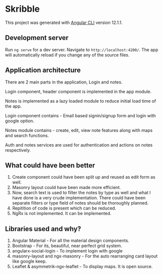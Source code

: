 # Skribble

This project was generated with [Angular CLI](https://github.com/angular/angular-cli) version 12.1.1.

## Development server

Run `ng serve` for a dev server. Navigate to `http://localhost:4200/`. The app will automatically reload if you change any of the source files.

## Application architecture

There are 2 main parts in the application, Login and notes.

Login component, header component is implemented in the app module.

Notes is implemented as a lazy loaded module to reduce initial load time of the app.

Login component contains - Email based signin/signup form and login with google option.

Notes module contains - create, edit, view note features along with maps and search functions.

Auth and notes services are used for authentication and actions on notes respectively.

## What could have been better

1. Create component could have been split up and reused as edit form as well.
2. Masonry layout could have been made more efficient.
3. Now, search text is used to filter the notes by type as well and what I have done is a very crude implementation. There could have been separate filters or type field of notes should be thoroughly planned.
4. Repitition of code is present which can be reduced.
5. NgRx is not implemented. It can be implemented.

## Libraries used and why?

1. Angular Material - For all the material design components.
2. Bootstrap - For its, beautiful, near perfect grid system.
3. angularx-social-login - To implement login with google
4. masonry-layout and ngx-masonry - For the auto rearranging card layout like google keep.
5. Leaflet & asymmetrik-ngx-leaflet - To display maps. It is open source.

